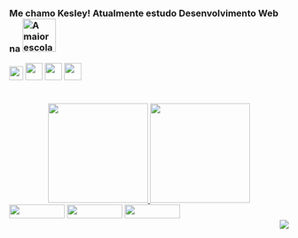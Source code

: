 ### Me chamo Kesley! Atualmente estudo Desenvolvimento Web na [<img src="https://go.betrybe.com/hubfs/logo%20cortada%20branca.png" width="60px" title="A maior escola de programação do Brasil"/>](https://www.betrybe.com/)

<img src="https://cdn.jsdelivr.net/gh/devicons/devicon/icons/javascript/javascript-original.svg" width="25px"/> <img src="https://cdn.jsdelivr.net/gh/devicons/devicon/icons/css3/css3-original-wordmark.svg"  width="31px"/> <img src="https://cdn.jsdelivr.net/gh/devicons/devicon/icons/html5/html5-original-wordmark.svg" width="31px"/> <img src="https://cdn.jsdelivr.net/gh/devicons/devicon/icons/react/react-original-wordmark.svg" width="31px"/>
#

   
<div align="center">
  <a href="https://github.com/KesleyMuniz">
  <img height="180em" src="https://github-readme-stats.vercel.app/api?username=KesleyMuniz&show_icons=true&theme=radical&include_all_commits=true&count_private=true"/>
  <img height="180em" src="https://github-readme-stats.vercel.app/api/top-langs/?username=KesleyMuniz&layout=compact&langs_count=7&theme=radical"/>
</div>



<div id="a1">
  <a href= "https://www.linkedin.com/in/kesleymuniz/"target"_black"><img src="https://img.shields.io/badge/LinkedIn-0077B5?style=for-the-badge&logo=linkedin&logoColor=white" width="100px" height="25"/></a>
  <a href= "https://www.instagram.com/kgm.raw/" target="_black"><img src="https://img.shields.io/badge/Instagram-E4405F?style=for-the-badge&logo=instagram&logoColor=white" width="100px" height="25" target="_black"/></a>
  <a href= "mailto:contato.kgmstudios@hotmail.com?subject=Hello%20again" target="_black"><img src="https://img.shields.io/badge/Gmail-D14836?style=for-the-badge&logo=gmail&logoColor=white" width="100px" height="25" target="_black"/></a>
</div>


<img style="float: right;" src="http://www.fullsite.com.br/images/construc.gif">









